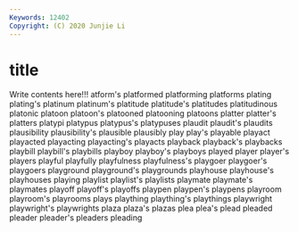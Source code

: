 ```yaml
---
Keywords: 12402
Copyright: (C) 2020 Junjie Li
---
```


# title

Write contents here!!!
atform's 
platformed 
platforming 
platforms 
plating 
plating's 
platinum 
platinum's
platitude 
platitude's 
platitudes 
platitudinous 
platonic 
platoon 
platoon's 
platooned 
platooning 
platoons
platter 
platter's 
platters 
platypi 
platypus 
platypus's 
platypuses 
plaudit 
plaudit's 
plaudits
plausibility 
plausibility's 
plausible 
plausibly 
play 
play's 
playable 
playact 
playacted 
playacting
playacting's 
playacts 
playback 
playback's 
playbacks 
playbill 
playbill's 
playbills 
playboy 
playboy's
playboys 
played 
player 
player's 
players 
playful 
playfully 
playfulness 
playfulness's 
playgoer
playgoer's 
playgoers 
playground 
playground's 
playgrounds 
playhouse 
playhouse's 
playhouses 
playing 
playlist
playlist's 
playlists 
playmate 
playmate's 
playmates 
playoff 
playoff's 
playoffs 
playpen 
playpen's
playpens 
playroom 
playroom's 
playrooms 
plays 
plaything 
plaything's 
playthings 
playwright 
playwright's
playwrights 
plaza 
plaza's 
plazas 
plea 
plea's 
plead 
pleaded 
pleader 
pleader's
pleaders 
pleading 
